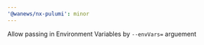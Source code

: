 ```yaml
---
'@wanews/nx-pulumi': minor
---
```


Allow passing in Environment Variables by `--envVars=` arguement
